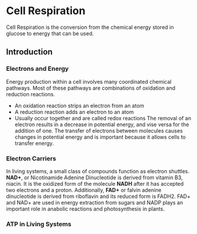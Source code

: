 # Cell Respiration
Cell Respiration is the conversion from the chemical energy stored in glucose to energy that can be used.
## Introduction
### Electrons and Energy
Energy production within a cell involves many coordinated chemical pathways. Most of these pathways are combinations of oxidation and reduction reactions.
- An oxidation reaction strips an electron from an atom
- A reduction reaction adds an electron to an atom
- Usually occur together and are called redox reactions
The removal of an electron results in a decrease in potential energy, and vise versa for the addition of one. The transfer of electrons between molecules causes changes in potential energy and is important because it allows cells to transfer energy.
### Electron Carriers
In living systems, a small class of compounds function as electron shuttles. **NAD+**, or Nicotinamide Adenine Dinucleotide is derived from vitamin B3, niacin. It is the oxidized form of the molecule **NADH** after it has accepted two electrons and a proton. Additionally, **FAD+** or falvin adenine dinucleotide is derived from riboflavin and its reduced form is FADH2.
FAD+ and NAD+ are used in energy extraction from sugars and NADP plays an important role in anabolic reactions and photosynthesis in plants.
### ATP in Living Systems

